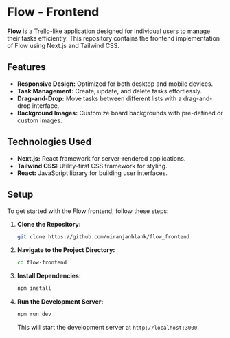 # Flow - Frontend

**Flow** is a Trello-like application designed for individual users to manage their tasks efficiently. This repository contains the frontend implementation of Flow using Next.js and Tailwind CSS.

## Features

- **Responsive Design:** Optimized for both desktop and mobile devices.
- **Task Management:** Create, update, and delete tasks effortlessly.
- **Drag-and-Drop:** Move tasks between different lists with a drag-and-drop interface.
- **Background Images:** Customize board backgrounds with pre-defined or custom images.

## Technologies Used

- **Next.js:** React framework for server-rendered applications.
- **Tailwind CSS:** Utility-first CSS framework for styling.
- **React:** JavaScript library for building user interfaces.

## Setup

To get started with the Flow frontend, follow these steps:

1. **Clone the Repository:**
    ```bash
    git clone https://github.com/niranjanblank/flow_frontend
    ```

2. **Navigate to the Project Directory:**
    ```bash
    cd flow-frontend
    ```

3. **Install Dependencies:**
    ```bash
    npm install
    ```

4. **Run the Development Server:**
    ```bash
    npm run dev
    ```

   This will start the development server at `http://localhost:3000`.


